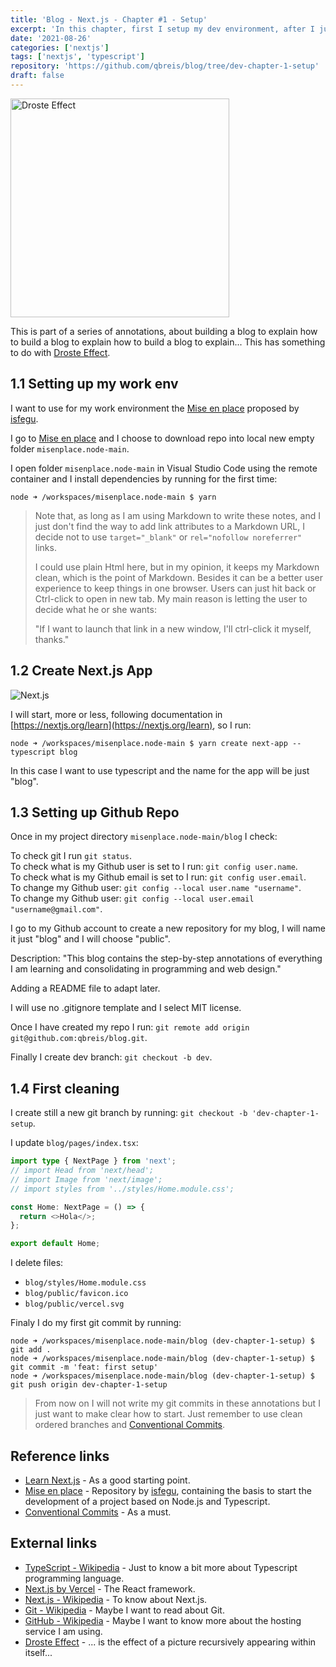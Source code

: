 ```yaml
---
title: 'Blog - Next.js - Chapter #1 - Setup'
excerpt: 'In this chapter, first I setup my dev environment, after I just setup new Next.js app from scratch using Typescript.'
date: '2021-08-26'
categories: ['nextjs']
tags: ['nextjs', 'typescript']
repository: 'https://github.com/qbreis/blog/tree/dev-chapter-1-setup'
draft: false
---
```


<img src="/images/droste-effect.svg" alt="Droste Effect" style="height: 25em;" />

This is part of a series of annotations, about building a blog to explain how to build a blog to explain how to build a blog to explain... This has something to do with [Droste Effect](https://en.wikipedia.org/wiki/Droste_effect).

## 1.1 Setting up my work env

I want to use for my work environment the [Mise en place](https://github.com/isfegu/misenplace.node) proposed by [isfegu](https://github.com/isfegu).

I go to [Mise en place](https://github.com/isfegu/misenplace.node) and I choose to download repo into local new empty folder `misenplace.node-main`.

I open folder `misenplace.node-main` in Visual Studio Code using the remote container and I install dependencies by running for the first time:

<pre><code class="language-bash contained">node ➜ /workspaces/misenplace.node-main $ yarn</code></pre>

> Note that, as long as I am using Markdown to write these notes, and I just don't find the way to add link attributes to a Markdown URL, I decide not to use `target="_blank"` or `rel="nofollow noreferrer"` links.
>
> I could use plain Html here, but in my opinion, it keeps my Markdown clean, which is the point of Markdown. Besides it can be a better user experience to keep things in one browser. Users can just hit back or Ctrl-click to open in new tab. My main reason is letting the user to decide what he or she wants:
>
> "If I want to launch that link in a new window, I'll ctrl-click it myself, thanks."

## 1.2 Create Next.js App

![Next.js](/images/nextjs-logo-3.svg)

I will start, more or less, following documentation in [https://nextjs.org/learn](https://nextjs.org/learn), so I run:

<pre><code class="language-bash contained">node ➜ /workspaces/misenplace.node-main $ yarn create next-app --typescript blog</code></pre>

In this case I want to use typescript and the name for the app will be just "blog".

## 1.3 Setting up Github Repo

Once in my project directory `misenplace.node-main/blog` I check:

To check git I run `git status`.\
To check what is my Github user is set to I run: `git config user.name`.\
To check what is my Github email is set to I run: `git config user.email`.\
To change my Github user: `git config --local user.name "username"`.\
To change my Github user: `git config --local user.email "username@gmail.com"`.

I go to my Github account to create a new repository for my blog, I will name it just "blog" and I will choose "public".

Description: "This blog contains the step-by-step annotations of everything I am learning and consolidating in programming and web design."

Adding a README file to adapt later.

I will use no .gitignore template and I select MIT license.

Once I have created my repo I run: `git remote add origin git@github.com:qbreis/blog.git`.

Finally I create dev branch: `git checkout -b dev`.

## 1.4 First cleaning

I create still a new git branch by running: `git checkout -b 'dev-chapter-1-setup`.

I update `blog/pages/index.tsx`:

```typescript
import type { NextPage } from 'next';
// import Head from 'next/head';
// import Image from 'next/image';
// import styles from '../styles/Home.module.css';

const Home: NextPage = () => {
  return <>Hola</>;
};

export default Home;
```

I delete files:

- `blog/styles/Home.module.css`
- `blog/public/favicon.ico`
- `blog/public/vercel.svg`

Finaly I do my first git commit by running:

<pre><code class="language-bash contained">node ➜ /workspaces/misenplace.node-main/blog (dev-chapter-1-setup) $ git add .
node ➜ /workspaces/misenplace.node-main/blog (dev-chapter-1-setup) $ git commit -m 'feat: first setup'
node ➜ /workspaces/misenplace.node-main/blog (dev-chapter-1-setup) $ git push origin dev-chapter-1-setup
</code></pre>

> From now on I will not write my git commits in these annotations but I just want to make clear how to start. Just remember to use clean ordered branches and [Conventional Commits](https://www.conventionalcommits.org/en/v1.0.0/).

## Reference links

- [Learn Next.js](https://nextjs.org/learn) - As a good starting point.
- [Mise en place](https://github.com/isfegu/misenplace.node) - Repository by [isfegu](https://github.com/isfegu), containing the basis to start the development of a project based on Node.js and Typescript.
- [Conventional Commits](https://www.conventionalcommits.org/en/v1.0.0/) - As a must.

## External links

- [TypeScript - Wikipedia](https://en.wikipedia.org/wiki/TypeScript) - Just to know a bit more about Typescript programming language.
- [Next.js by Vercel](https://nextjs.org/) - The React framework.
- [Next.js - Wikipedia](https://en.wikipedia.org/wiki/Next.js) - To know about Next.js.
- [Git - Wikipedia](https://en.wikipedia.org/wiki/Git) - Maybe I want to read about Git.
- [GitHub - Wikipedia](https://en.wikipedia.org/wiki/GitHub) - Maybe I want to know more about the hosting service I am using.
- [Droste Effect](https://en.wikipedia.org/wiki/Droste_effect) - ... is the effect of a picture recursively appearing within itself...
